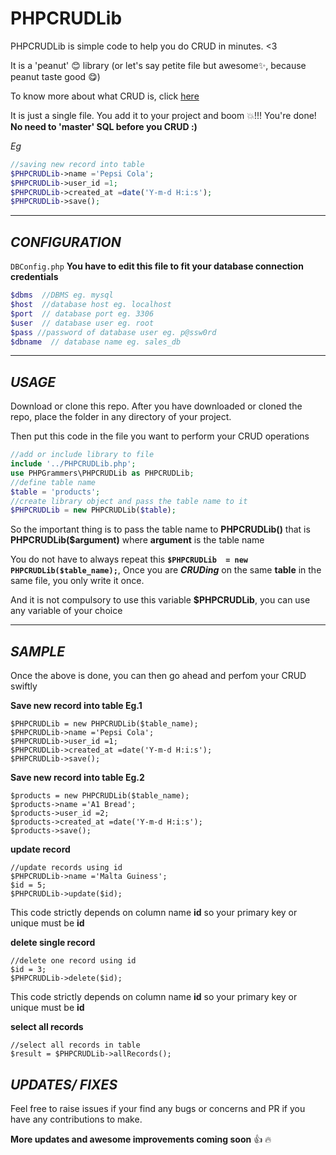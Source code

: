 # PHPCRUDLib

PHPCRUDLib is simple code to help you do CRUD in minutes. <3

It is a 'peanut' :blush: library (or let's say petite file but awesome:sparkles:, because peanut taste good :yum:)

To know more about what CRUD is, click <a href='https://www.google.com/search?q=CRUD' target='_blank'>here</a>

It is just a single file. You add it to your project and boom :boom:!!! You're done! **No need to 'master' SQL before you CRUD :)**

*Eg*
```php
//saving new record into table
$PHPCRUDLib->name ='Pepsi Cola';
$PHPCRUDLib->user_id =1;
$PHPCRUDLib->created_at =date('Y-m-d H:i:s');
$PHPCRUDLib->save();
```

***
## *CONFIGURATION*
 `DBConfig.php`
**You have to edit this file to fit your database connection credentials**

```php
$dbms  //DBMS eg. mysql
$host  //database host eg. localhost
$port  // database port eg. 3306
$user  // database user eg. root
$pass //password of database user eg. p@ssw0rd
$dbname  // database name eg. sales_db
```

***
## *USAGE*
Download or clone this repo.
After you have downloaded or cloned the repo, place the folder in any directory of your project.

Then put this code in the file you want to perform your CRUD operations
```php
//add or include library to file
include '../PHPCRUDLib.php';
use PHPGrammers\PHPCRUDLib as PHPCRUDLib;
//define table name
$table = 'products';
//create library object and pass the table name to it
$PHPCRUDLib = new PHPCRUDLib($table);
```

So the important thing is to pass the table name to **PHPCRUDLib()** that is **PHPCRUDLib($argument)** where **argument** is the table name

You do not have to always repeat this **`$PHPCRUDLib  = new PHPCRUDLib($table_name);`**, Once you are **_CRUDing_** on the same **table** in the same file, you only write it once.

And it is not compulsory to use this variable **$PHPCRUDLib**, you can use any variable of your choice

***
## *SAMPLE*
Once the above is done, you can then go ahead and perfom your CRUD swiftly

**Save new record into table Eg.1**
```
$PHPCRUDLib = new PHPCRUDLib($table_name);
$PHPCRUDLib->name ='Pepsi Cola';
$PHPCRUDLib->user_id =1;
$PHPCRUDLib->created_at =date('Y-m-d H:i:s');
$PHPCRUDLib->save();
```

**Save new record into table Eg.2**
```
$products = new PHPCRUDLib($table_name);
$products->name ='A1 Bread';
$products->user_id =2;
$products->created_at =date('Y-m-d H:i:s');
$products->save();
```

**update record**
```
//update records using id
$PHPCRUDLib->name ='Malta Guiness';
$id = 5;
$PHPCRUDLib->update($id);
```
This code strictly depends on column name **id** so your primary key or unique must be **id**

**delete single record**
```
//delete one record using id
$id = 3;
$PHPCRUDLib->delete($id);
```
This code strictly depends on column name **id** so your primary key or unique must be **id**

**select all records**
```
//select all records in table
$result = $PHPCRUDLib->allRecords();
```

## *UPDATES/ FIXES*
Feel free to raise issues if your find any bugs or concerns and PR if you have any contributions to make.

**More updates and awesome improvements coming soon** :+1: :fire:
